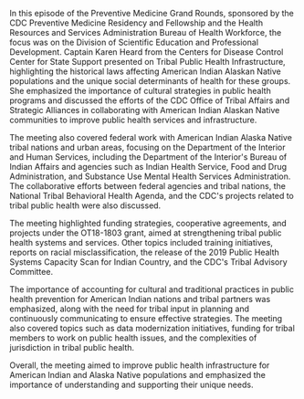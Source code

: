 In this episode of the Preventive Medicine Grand Rounds, sponsored by the CDC Preventive Medicine Residency and Fellowship and the Health Resources and Services Administration Bureau of Health Workforce, the focus was on the Division of Scientific Education and Professional Development. Captain Karen Heard from the Centers for Disease Control Center for State Support presented on Tribal Public Health Infrastructure, highlighting the historical laws affecting American Indian Alaskan Native populations and the unique social determinants of health for these groups. She emphasized the importance of cultural strategies in public health programs and discussed the efforts of the CDC Office of Tribal Affairs and Strategic Alliances in collaborating with American Indian Alaskan Native communities to improve public health services and infrastructure.

The meeting also covered federal work with American Indian Alaska Native tribal nations and urban areas, focusing on the Department of the Interior and Human Services, including the Department of the Interior's Bureau of Indian Affairs and agencies such as Indian Health Service, Food and Drug Administration, and Substance Use Mental Health Services Administration. The collaborative efforts between federal agencies and tribal nations, the National Tribal Behavioral Health Agenda, and the CDC's projects related to tribal public health were also discussed.

The meeting highlighted funding strategies, cooperative agreements, and projects under the OT18-1803 grant, aimed at strengthening tribal public health systems and services. Other topics included training initiatives, reports on racial misclassification, the release of the 2019 Public Health Systems Capacity Scan for Indian Country, and the CDC's Tribal Advisory Committee.

The importance of accounting for cultural and traditional practices in public health prevention for American Indian nations and tribal partners was emphasized, along with the need for tribal input in planning and continuously communicating to ensure effective strategies. The meeting also covered topics such as data modernization initiatives, funding for tribal members to work on public health issues, and the complexities of jurisdiction in tribal public health.

Overall, the meeting aimed to improve public health infrastructure for American Indian and Alaska Native populations and emphasized the importance of understanding and supporting their unique needs.